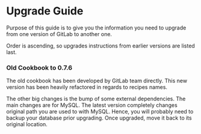 # Upgrade Guide

Purpose of this guide is to give you the information you need
to upgrade from one version of GitLab to another one.

Order is ascending, so upgrades instructions from earlier versions are
listed last.

### Old Cookbook to 0.7.6

The old cookbook has been developed by GitLab team directly. This new
version has been heavily refactored in regards to recipes names.

The other big changes is the bump of some external dependencies. The main
changes are for MySQL. The latest version completely changes original path
you are used to with MySQL. Hence, you will probably need to backup your
database prior upgrading. Once upgraded, move it back to its original
location.
